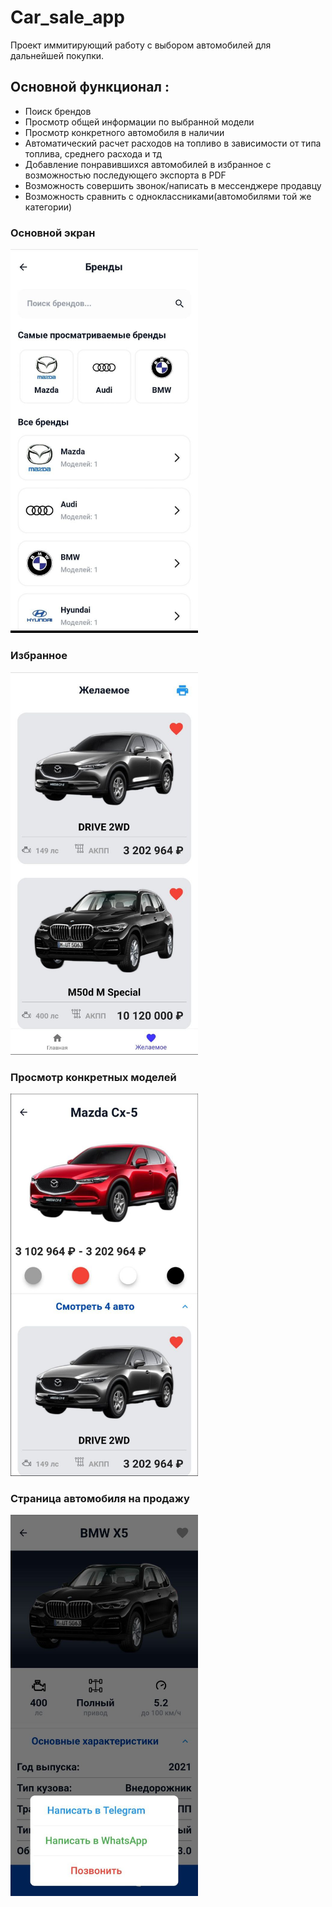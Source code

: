 # Car_sale_app
Проект иммитирующий работу с выбором автомобилей для дальнейшей покупки.

## Основной функционал :
 - Поиск брендов 
 - Просмотр общей информации по выбранной модели
 - Просмотр конкретного автомобиля в наличии
 - Автоматический расчет расходов на топливо в зависимости от типа топлива, среднего расхода и тд
 - Добавление понравившихся автомобилей в избранное с возможностью последующего экспорта в PDF
 - Возможность совершить звонок/написать в мессенджере продавцу
 - Возможность сравнить с одноклассниками(автомобилями той же категории)
  
### Основной экран
 <img src='images/screens/screen1.jpg' width='300'>    
 
### Избранное 
<img src='images/screens/screen4.jpg' width='300'>

### Просмотр конкретных моделей
 <img src='images/screens/screen2.jpg' width='300'>
 
### Страница автомобиля на продажу
 <img src='images/screens/screen3.jpg' width='300'>
